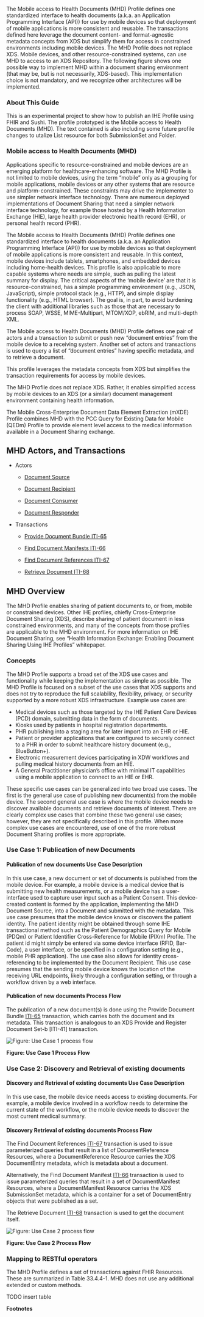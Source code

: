 
The Mobile access to Health Documents (MHD) Profile defines one standardized interface to health documents (a.k.a. an Application Programming Interface (API)) for use by mobile devices so that deployment of mobile applications is more consistent and reusable. The transactions defined here leverage the document content- and format-agnostic metadata concepts from XDS but simplify them for access in constrained environments including mobile devices. The MHD Profile does not replace XDS. Mobile devices, and other resource-constrained systems, can use MHD to access to an XDS Repository. The following figure shows one possible way to implement MHD within a document sharing environment (that may be, but is not necessarily, XDS-based). This implementation choice is not mandatory, and we recognize other architectures will be implemented. 

### About This Guide

This is an experimental project to show how to publish an IHE Profile using FHIR and Sushi. The profile prototyped is the Mobile access to Health Documents (MHD). The text contained is also including some future profile changes to utalize List resource for both SubmissionSet and Folder.

### Mobile access to Health Documents (MHD)

Applications specific to resource-constrained and mobile devices are an emerging platform for healthcare-enhancing software. The MHD Profile is not limited to mobile devices, using the term “mobile” only as a grouping for mobile applications, mobile devices or any other systems that are resource and platform-constrained. These constraints may drive the implementer to use simpler network interface technology. There are numerous deployed implementations of Document Sharing that need a simpler network interface technology, for example those hosted by a Health Information Exchange (HIE), large health provider electronic health record (EHR), or personal health record (PHR). 

The Mobile access to Health Documents (MHD) Profile defines one standardized interface to health documents (a.k.a. an Application Programming Interface (API)) for use by mobile devices so that deployment of mobile applications is more consistent and reusable. In this context, mobile devices include tablets, smartphones, and embedded devices including home-health devices. This profile is also applicable to more capable systems where needs are simple, such as pulling the latest summary for display. The critical aspects of the ‘mobile device’ are that it is resource-constrained, has a simple programming environment (e.g., JSON, JavaScript), simple protocol stack (e.g., HTTP), and simple display functionality (e.g., HTML browser). The goal is, in part, to avoid burdening the client with additional libraries such as those that are necessary to process SOAP, WSSE, MIME-Multipart, MTOM/XOP, ebRIM, and multi-depth XML. 

The Mobile access to Health Documents (MHD) Profile defines one pair of actors and a transaction to submit or push new “document entries” from the mobile device to a receiving system. Another set of actors and transactions is used to query a list of “document entries” having specific metadata, and to retrieve a document. 

This profile leverages the metadata concepts from XDS but simplifies the transaction requirements for access by mobile devices. 

The MHD Profile does not replace XDS. Rather, it enables simplified access by mobile devices to an XDS (or a similar) document management environment containing health information.

The Mobile Cross-Enterprise Document Data Element Extraction (mXDE) Profile combines MHD with the PCC Query for Existing Data for Mobile (QEDm) Profile to provide element level access to the medical information available in a Document Sharing exchange.

## MHD Actors, and Transactions

* Actors

  - [Document Source](2_actors_and_transactions.html#document-source)

  - [Document Recipient](2_actors_and_transactions.html#document-recpient)

  - [Document Consumer](2_actors_and_transactions.html#document-consumer)

  - [Document Responder](2_actors_and_transactions.html#document-responder)

* Transactions

  - [Provide Document Bundle ITI-65](transaction-65.html)

  - [Find Document Manifests ITI-66](transaction-66.html)

  - [Find Document References ITI-67](transaction-67.html)

  - [Retrieve Document ITI-68](transaction-68.html)

## MHD Overview
The MHD Profile enables sharing of patient documents to, or from, mobile or constrained devices. Other IHE profiles, chiefly Cross-Enterprise Document Sharing (XDS), describe sharing of patient document in less constrained environments, and many of the concepts from those profiles are applicable to the MHD environment. For more information on IHE Document Sharing, see “Health Information Exchange: Enabling Document Sharing Using IHE Profiles” whitepaper.

### Concepts
The MHD Profile supports a broad set of the XDS use cases and functionality while keeping the implementation as simple as possible. The MHD Profile is focused on a subset of the use cases that XDS supports and does not try to reproduce the full scalability, flexibility, privacy, or security supported by a more robust XDS infrastructure. Example use cases are:

* Medical devices such as those targeted by the IHE Patient Care Devices (PCD) domain, submitting data in the form of documents.
* Kiosks used by patients in hospital registration departments.
* PHR publishing into a staging area for later import into an EHR or HIE.
* Patient or provider applications that are configured to securely connect to a PHR in order to submit healthcare history document (e.g., BlueButton+).
* Electronic measurement devices participating in XDW workflows and pulling medical history documents from an HIE.
* A General Practitioner physician’s office with minimal IT capabilities using a mobile application to connect to an HIE or EHR.

These specific use cases can be generalized into two broad use cases. The first is the general use case of publishing new document(s) from the mobile device. The second general use case is where the mobile device needs to discover available documents and retrieve documents of interest. There are clearly complex use cases that combine these two general use cases; however, they are not specifically described in this profile. When more complex use cases are encountered, use of one of the more robust Document Sharing profiles is more appropriate. 

### Use Case 1: Publication of new Documents

#### Publication of new documents Use Case Description
In this use case, a new document or set of documents is published from the mobile device. For example, a mobile device is a medical device that is submitting new health measurements, or a mobile device has a user-interface used to capture user input such as a Patient Consent. This device-created content is formed by the application, implementing the MHD Document Source, into a Document and submitted with the metadata.
This use case presumes that the mobile device knows or discovers the patient identity. The patient identity might be obtained through some IHE transactional method such as the Patient Demographics Query for Mobile (PDQm) or Patient Identifier Cross-Reference for Mobile (PIXm) Profile. The patient id might simply be entered via some device interface (RFID, Bar-Code), a user interface, or be specified in a configuration setting (e.g., mobile PHR application). The use case also allows for identity cross-referencing to be implemented by the Document Recipient. 
This use case presumes that the sending mobile device knows the location of the receiving URL endpoints, likely through a configuration setting, or through a workflow driven by a web interface.
#### Publication of new documents Process Flow
The publication of a new document(s) is done using the Provide Document Bundle [ITI-65](transaction-65.html) transaction, which carries both the document and its metadata. This transaction is analogous to an XDS Provide and Register Document Set-b [ITI-41] transaction.

![Figure: Use Case 1 process flow](usecase1-processflow.svg "Figure: Use Case 1 process flow")

<div style="clear: left"/>

**Figure: Use Case 1 Process Flow**

### Use Case 2: Discovery and Retrieval of existing documents

#### Discovery and Retrieval of existing documents Use Case Description
In this use case, the mobile device needs access to existing documents. For example, a mobile device involved in a workflow needs to determine the current state of the workflow, or the mobile device needs to discover the most current medical summary. 

#### Discovery Retrieval of existing documents Process Flow
The Find Document References [ITI-67](transaction-67.html) transaction is used to issue parameterized queries that result in a list of DocumentReference Resources, where a DocumentReference Resource carries the XDS DocumentEntry metadata, which is metadata about a document.

Alternatively, the Find Document Manifest [ITI-66](transaction-66.html) transaction is used to issue parameterized queries that result in a set of DocumentManifest Resources, where a DocumentManifest Resource carries the XDS SubmissionSet metadata, which is a container for a set of DocumentEntry objects that were published as a set.

The Retrieve Document [ITI-68](transaction-68.html) transaction is used to get the document itself.

![Figure: Use Case 2 process flow](usecase2-processflow.svg "Figure: Use Case 2 process flow")

<div style="clear: left"/>

**Figure: Use Case 2 Process Flow**

### Mapping to RESTful operators
The MHD Profile defines a set of transactions against FHIR Resources. These are summarized in Table 33.4.4-1. MHD does not use any additional extended or custom methods.

TODO insert table

**Footnotes**

